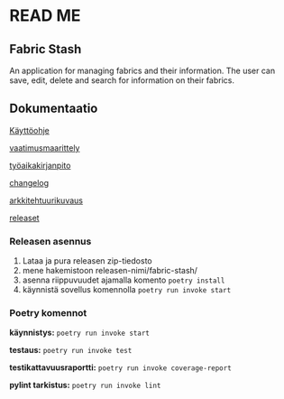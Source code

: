 # READ ME

## Fabric Stash

An application for managing fabrics and their information. The user can save, edit, delete and search for information on their fabrics.

## Dokumentaatio

[Käyttöohje](https://github.com/taru-s/ot-harjoitustyo/blob/master/fabric-stash/dokumentaatio/kayttoohje.md)

[vaatimusmaarittely](https://github.com/taru-s/ot-harjoitustyo/blob/master/fabric-stash/dokumentaatio/vaatimusmaarittely.md)

[työaikakirjanpito](https://github.com/taru-s/ot-harjoitustyo/blob/master/fabric-stash/dokumentaatio/tuntikirjanpito.md)

[changelog](https://github.com/taru-s/ot-harjoitustyo/blob/master/fabric-stash/dokumentaatio/changelog.md)

[arkkitehtuurikuvaus](https://github.com/taru-s/ot-harjoitustyo/blob/master/fabric-stash/dokumentaatio/arkkitehtuuri.md)

[releaset](https://github.com/taru-s/ot-harjoitustyo/releases/)



### Releasen asennus
1. Lataa ja pura releasen zip-tiedosto
2. mene hakemistoon releasen-nimi/fabric-stash/
3. asenna riippuvuudet ajamalla komento `poetry install` 
4. käynnistä sovellus komennolla `poetry run invoke start`

### Poetry komennot
**käynnistys:** `poetry run invoke start`

**testaus:** `poetry run invoke test`

**testikattavuusraportti:** `poetry run invoke coverage-report`

**pylint tarkistus:** `poetry run invoke lint`

